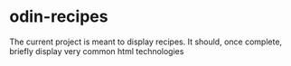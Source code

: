 # odin-recipes

The current project is meant to display recipes.  It should, once complete, briefly display very common html technologies
